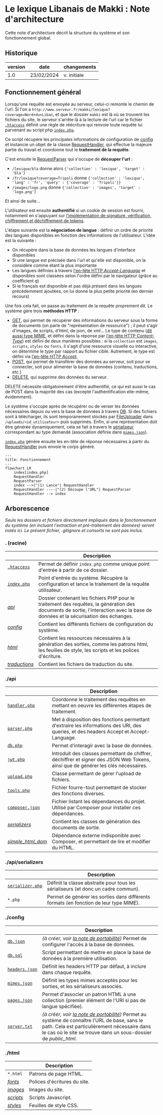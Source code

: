 # Le lexique Libanais de Makki : **Note d'architecture**

Cette note d'architecture décrit la structure du système et son fonctionnement global.

## Historique

| version | date | changements |
|---------|----|-------------|
| 1.0     |23/02/2024| v. initiale |

## Fonctionnement général

Lorsqu'une requête est envoyée au serveur, celui-ci remonte le chemin de l'url. Si l'on a `http://www.serveur.fr/makki/lexique?coverage=Nord+du+Liban`, et que le dossier `makki` est là où se trouvent les fichiers du site, le serveur s'arrête là à la lecture de l'url car le fichier [`.htaccess`](.htaccess) définit une règle de réécriture qui renvoie toute requête lui parvenant au script php [`index.php`](index.php).  

Ce script récupère les principales informations de configuration de [config](config) et instancie un objet de la classe [RequestHandler](api/handler.php), qui effectue la majeure partie du travail et coordonne tout le **traitement de la requête**.  

C'est ensuite le [RequestParser](api/parser.php) qui s'occupe de **découper l'url** :
- `/lexique/bla` donne alors `{'collection' : 'lexique', 'target' : 'bla'}`
- `/fr/lexique?coverage=Tripoli` donne `{'collection' : 'lexique', 'lang' : 'fr', 'query' : {'coverage' : 'Tripoli'}}`
- `/images/logo.png` donne `{'collection' : 'images', 'target' : 'logo.png'}`

Et ainsi de suite...  

L'utilisateur est ensuite **authentifié** si un cookie de session est fourni, notamment en s'appuyant sur [l'implémentation de signature, vérification, chiffrement et déchiffrement de tokens](api/jwt.php).  

L'étape suivante est la **négociation de langue** : définir un ordre de priorité des langues disponibles en fonction des informations de l'utilisateur. L'idée est la suivante : 
- On récupère dans la base de données les langues d'interface disponibles
- Si une langue est précisée dans l'url et qu'elle est disponible, on la considère comme étant la plus importante
- Les langues définies à travers [l'en-tête HTTP *Accept-Language*](https://developer.mozilla.org/fr/docs/Web/HTTP/Headers/Accept-Language) et disponibles sont classées selon l'ordre défini par le navigateur (grâce au coefficient *q*)
- Si le français est disponible et pas déjà présent dans les langues précédemment ajoutées, on lui donne la plus petite priorité (en dernier recours) 

Une fois cela fait, on passe au traitement de la requête proprement dit. Le système gère trois **méthodes HTTP** :
- [GET](https://developer.mozilla.org/fr/docs/Web/HTTP/Methods/GET), qui permet de récupérer des informations du serveur sous la forme de documents (on parle de "représentation de ressource") ; il peut s'agir d'images, de scripts, d'html, de json, de xml... Le type de contenu ([dit aussi type MIME](https://fr.wikipedia.org/wiki/Type_de_m%C3%A9dias), et défini dans la réponse par [l'en-tête HTTP *Content-Type*](https://developer.mozilla.org/fr/docs/Web/HTTP/Headers/Content-Type)) est défini de deux manières possibles : si la `collection` est `images`, `scripts`, `styles` ou `fonts`, il s'agit d'une ressource visuelle ou interactive, on détermine le type par rapport au fichier ciblé. Autrement, le type est défini via [l'en-tête HTTP *Accept*](https://developer.mozilla.org/fr/docs/Web/HTTP/Headers/Accept). 
- [POST](https://developer.mozilla.org/fr/docs/Web/HTTP/Methods/POST), qui permet de transférer des données au serveur, soit pour se connecter, soit pour alimenter la base de données (contenu, traductions, etc.)
- [DELETE](https://developer.mozilla.org/fr/docs/Web/HTTP/Methods/DELETE), qui supprime des données du serveur.

DELETE nécessite obligatoirement d'être authentifié, ce qui est aussi le cas de POST dans la majorité des cas (excepté l'authentification elle-même, évidemment).  

Le système s'occupe après de récupérer ou de verser les données nécessaires depuis ou vers la base de données à travers [DB](api/db.php). Si des fichiers sont à télécharger, ils sont temporairement stockés par [FileUploader](api/upload.php) dans `/uploads/<id_utilisateur>` puis supprimés. Enfin, si une représentation doit être générée dynamiquement, cela se fait à travers le [sérialiseur](api/serializers/) correspondant au type demandé (association définie dans [`mimes.json`](config/mimes.json)).

[`index.php`](index.php) génère ensuite les en-tête de réponse nécessaires à partir du [RequestHandler](api/handler.php) puis envoie le corps généré.  

```mermaid
---
title: Fonctionnement
---
flowchart LR
    index[index.php]
    RequestHandler
    RequestParser
    index -->|"(1) Lance"| RequestHandler
    RequestHandler ----|"(2) Découpe l'URL"| RequestParser
    RequestHandler --> index
```

## Arborescence

*Seuls les dossiers et fichiers directement impliqués dans le fonctionnement du système (en incluant l'extraction et pré-traitement des données) seront notés ici. Le présent fichier, .gitignore et consorts ne sont pas inclus.*

### . (racine)

|  | Description |
|---------|-------------|
|[`.htaccess`](.htaccess)|Permet de définir `index.php` comme unique point d'entrée à partir de ce dossier. |
|[`index.php`](index.php)|Point d'entrée du système. Récupère la configuration et lance le traitement de la requête utilisateur.|
|[*api*](api)|Dossier contenant les fichiers PHP pour le traitement des requêtes, la génération des documents de sortie, l'interaction avec la base de données et la sécurisation des échanges. |
|[*config*](config)|Contient les différents fichiers de configuration du système.|
|[*html*](html)|Contient les ressources nécessaires à la génération des sorties, comme les patrons html, les feuilles de style, les scripts et les polices d'écriture.|
|[*traductions*](traductions)|Contient les fichiers de traduction du site.|

### ./api

|  | Description |
|---------|-------------|
|[`handler.php`](/api/handler.php)| Coordonne le traitement des requêtes en mettant en oeuvre les différentes étapes de traitement. |
|[`parser.php`](/api/parser.php)| Met à disposition des fonctions permettant d'extraire les informations des URI, des queries, et des headers Accept et Accept-Language. |
|[`db.php`](/api/db.php)| Permet d'interagir avec la base de données. |
|[`jwt.php`](/api/jwt.php)| Introduit des classes permettant de chiffrer, déchiffrer et signer des JSON Web Tokens, ainsi que de générer les clés nécessaires. |
|[`upload.php`](/api/upload.php)| Classe permettant de gérer l'upload de fichiers. |
|[`tools.php`](/api/tools.php)| Fichier fourre-tout permettant de stocker des fonctions diverses. |
|[`composer.json`](/api/composer.json)| Fichier listant les dépendances du projet. Utilisé par Composer pour installer ces dépendances. |
|[*serializers*](/api/serializers)| Contient les classes de génération des documents de sortie. |
|[*simple_html_dom*](/api/simple_html_dom)| Dépendance externe indisponible avec Composer, et permettant de lire et modifier du HTML. |

### ./api/serializers

|  | Description |
|---------|-------------|
|[`serializer.php`](/api/serializers/serializer.php)| Définit la classe abstraite pour tous les sérialiseurs (et donc un cadre commun). |
|`*.php`| Permet de générer les sorties dans différents formats (en fonction de leur type MIME). |

### ./config

|  | Description |
|---------|-------------|
|[`db.json`](/config/db.json)| *(à créer, voir [la note de portabilité](PORT.md#etape-3--configuration))* Permet de configurer l'accès à la base de données. |
|[`db.sql`](/config/db.sql)| Script permettant de mettre en place la base de données à la première utilisation. |
|[`headers.json`](/config/headers.json)| Définit les headers HTTP par défaut, à inclure dans chaque requête. |
|[`mimes.json`](/config/mimes.json)| Définit les types mimes acceptés pour les sorties, et les sérialiseurs associés. |
|[`pages.json`](/config/pages.json)| Permet d'associer un patron HTML à une collection (premier élément de l'URI si pas de langue spécifiée). |
|[`server.txt`](/config/server.txt)| *(à créer, voir [la note de portabilité](PORT.md#etape-3--configuration))* Permet au système de connaître l'URL de base, sans le path. Cela est particulièrement nécessaire dans le cas où le site se trouve dans un sous-dossier de *public_html*. |

### ./html

|  | Description |
|---------|-------------|
|`*.html`| Patrons de page HTML. |
|[*fonts*](/html/fonts)| Polices d'écritures du site. |
|[*images*](/html/images)| Images du site. |
|[*scripts*](/html/scripts)| Scripts Javascript. |
|[*styles*](/html/styles)| Feuilles de style CSS. |